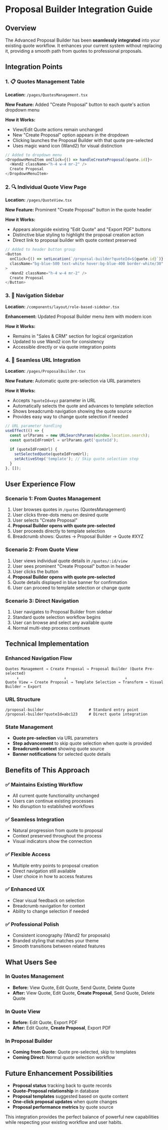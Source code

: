 # Proposal Builder Integration Guide

## Overview

The Advanced Proposal Builder has been **seamlessly integrated** into your existing quote workflow. It enhances your current system without replacing it, providing a smooth path from quotes to professional proposals.

## Integration Points

### 1. 📋 Quotes Management Table
**Location:** `/pages/QuotesManagement.tsx`

**New Feature:** Added "Create Proposal" button to each quote's action dropdown menu

**How it Works:**
- View/Edit Quote actions remain unchanged
- New "Create Proposal" option appears in the dropdown
- Clicking launches the Proposal Builder with that quote pre-selected
- Uses magic wand icon (Wand2) for visual distinction

```typescript
// Added to dropdown menu
<DropdownMenuItem onClick={() => handleCreateProposal(quote.id)}>
  <Wand2 className="h-4 w-4 mr-2" />
  Create Proposal
</DropdownMenuItem>
```

### 2. 🔍 Individual Quote View Page
**Location:** `/pages/QuoteView.tsx`

**New Feature:** Prominent "Create Proposal" button in the quote header

**How it Works:**
- Appears alongside existing "Edit Quote" and "Export PDF" buttons
- Distinctive blue styling to highlight the proposal creation action
- Direct link to proposal builder with quote context preserved

```typescript
// Added to header button group
<Button 
  onClick={() => setLocation(`/proposal-builder?quoteId=${quote.id}`)}
  className="bg-blue-500 text-white hover:bg-blue-400 border-white/30"
>
  <Wand2 className="h-4 w-4 mr-2" />
  Create Proposal
</Button>
```

### 3. 🧭 Navigation Sidebar
**Location:** `/components/layout/role-based-sidebar.tsx`

**Enhancement:** Updated Proposal Builder menu item with modern icon

**How it Works:**
- Remains in "Sales & CRM" section for logical organization
- Updated to use Wand2 icon for consistency
- Accessible directly or via quote integration points

### 4. 🔗 Seamless URL Integration
**Location:** `/pages/ProposalBuilder.tsx`

**New Feature:** Automatic quote pre-selection via URL parameters

**How it Works:**
- Accepts `?quoteId=xyz` parameter in URL
- Automatically selects the quote and advances to template selection
- Shows breadcrumb navigation showing the quote source
- Provides easy way to change quote selection if needed

```typescript
// URL parameter handling
useEffect(() => {
  const urlParams = new URLSearchParams(window.location.search);
  const quoteIdFromUrl = urlParams.get('quoteId');
  
  if (quoteIdFromUrl) {
    setSelectedQuote(quoteIdFromUrl);
    setActiveStep('template'); // Skip quote selection step
  }
}, []);
```

## User Experience Flow

### Scenario 1: From Quotes Management
1. User browses quotes in `/quotes` (QuotesManagement)
2. User clicks three-dots menu on desired quote
3. User selects "Create Proposal"
4. **Proposal Builder opens with quote pre-selected**
5. User proceeds directly to template selection
6. Breadcrumb shows: Quotes → Proposal Builder → Quote #XYZ

### Scenario 2: From Quote View
1. User views individual quote details in `/quotes/:id/view`
2. User sees prominent "Create Proposal" button in header
3. User clicks the button
4. **Proposal Builder opens with quote pre-selected**
5. Quote details displayed in blue banner for confirmation
6. User can proceed to template selection or change quote

### Scenario 3: Direct Navigation
1. User navigates to Proposal Builder from sidebar
2. Standard quote selection workflow begins
3. User can browse and select any available quote
4. Normal multi-step process continues

## Technical Implementation

### Enhanced Navigation Flow
```
Quotes Management → Create Proposal → Proposal Builder (Quote Pre-selected)
     ↓                    ↓                          ↓
Quote View → Create Proposal → Template Selection → Transform → Visual Builder → Export
```

### URL Structure
```
/proposal-builder                    # Standard entry point
/proposal-builder?quoteId=abc123     # Direct quote integration
```

### State Management
- **Quote pre-selection** via URL parameters
- **Step advancement** to skip quote selection when quote is provided
- **Breadcrumb context** showing quote source
- **Banner notifications** for selected quote details

## Benefits of This Approach

### ✅ **Maintains Existing Workflow**
- All current quote functionality unchanged
- Users can continue existing processes
- No disruption to established workflows

### ✅ **Seamless Integration**
- Natural progression from quote to proposal
- Context preserved throughout the process
- Visual indicators show the connection

### ✅ **Flexible Access**
- Multiple entry points to proposal creation
- Direct navigation still available
- User choice in how to access features

### ✅ **Enhanced UX**
- Clear visual feedback on selection
- Breadcrumb navigation for context
- Ability to change selection if needed

### ✅ **Professional Polish**
- Consistent iconography (Wand2 for proposals)
- Branded styling that matches your theme
- Smooth transitions between related features

## What Users See

### In Quotes Management
- **Before:** View Quote, Edit Quote, Send Quote, Delete Quote
- **After:** View Quote, Edit Quote, **Create Proposal**, Send Quote, Delete Quote

### In Quote View
- **Before:** Edit Quote, Export PDF
- **After:** Edit Quote, **Create Proposal**, Export PDF

### In Proposal Builder
- **Coming from Quote:** Quote pre-selected, skip to templates
- **Coming Direct:** Normal quote selection workflow

## Future Enhancement Possibilities

- **Proposal status** tracking back to quote records
- **Quote-Proposal relationship** in database
- **Proposal templates** suggested based on quote content
- **One-click proposal updates** when quote changes
- **Proposal performance metrics** by quote source

This integration provides the perfect balance of powerful new capabilities while respecting your existing workflow and user habits.